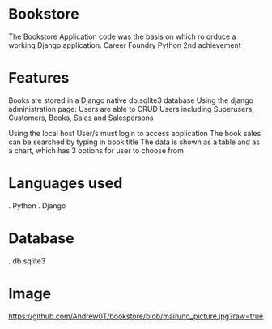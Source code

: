 # Bookstore
 
  The Bookstore Application code was the basis on which ro orduce a working Django application.
  Career Foundry Python 2nd achievement

# Features

  Books are stored in a Django native db.sqlite3 database
  Using the django administration page:
    Users are able to CRUD Users including Superusers, Customers, Books, Sales and Salespersons
  
  Using the local host
  User/s must login to access application
    The book sales can be searched by typing in book title
    The data is shown as a table and as a chart, which has 3 options for user to choose from

# Languages used

 .  Python
 .  Django

# Database

 . db.sqlite3

# Image

https://github.com/Andrew0T/bookstore/blob/main/no_picture.jpg?raw=true